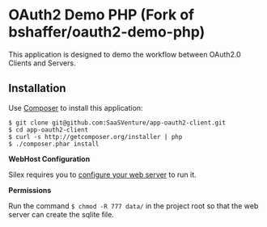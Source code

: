 OAuth2 Demo PHP (Fork of bshaffer/oauth2-demo-php)
===============

This application is designed to demo the workflow between OAuth2.0 Clients and Servers.

Installation
------------

Use [Composer](http://getcomposer.org/) to install this application:

    $ git clone git@github.com:SaaSVenture/app-oauth2-client.git
    $ cd app-oauth2-client
    $ curl -s http://getcomposer.org/installer | php
    $ ./composer.phar install

**WebHost Configuration**

Silex requires you to [configure your web server](http://silex.sensiolabs.org/doc/web_servers.html) to run it.

**Permissions**

Run the command `$ chmod -R 777 data/` in the project root so that the web server can create the sqlite file.